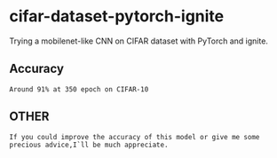 # cifar-dataset-pytorch-ignite

Trying a mobilenet-like CNN on CIFAR dataset with PyTorch and ignite.

## Accuracy
    Around 91% at 350 epoch on CIFAR-10
    
## OTHER
    If you could improve the accuracy of this model or give me some precious advice,I`ll be much appreciate.
    
